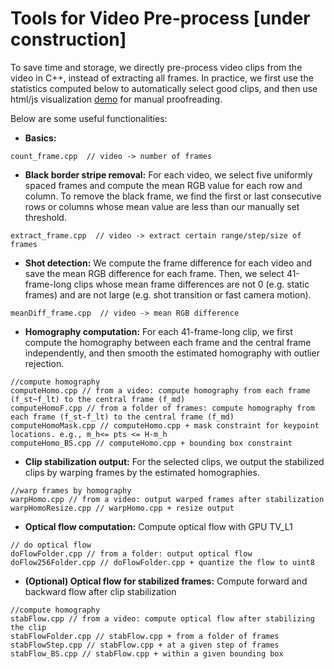 Tools for Video Pre-process [under construction] 
===
To save time and storage, we directly pre-process video clips from the video in C++, instead of extracting all frames. In practice, we first use the statistics computed below to automatically select good clips, and then use html/js visualization [demo](https://github.com/donglaiw/js-demo) for manual proofreading.


Below are some useful functionalities:

- <b>Basics:</b> 
```
count_frame.cpp  // video -> number of frames
```

- <b>Black border stripe removal:</b> For each video, we select five uniformly spaced frames and compute the mean RGB value for each row and column. To remove the black frame, we find the first or last consecutive rows or columns whose mean value are less than our manually set threshold.
```
extract_frame.cpp  // video -> extract certain range/step/size of frames
```

- <b>Shot detection:</b> We compute the frame difference for each video and save the mean RGB difference for each frame. Then, we select 41-frame-long clips whose mean frame differences are not 0 (e.g. static frames) and are not large (e.g. shot transition or fast camera motion).

```
meanDiff_frame.cpp  // video -> mean RGB difference
```

- <b>Homography computation:</b> For each 41-frame-long clip, we first compute the homography between each frame and the central frame independently, and then smooth the estimated homography with outlier rejection.
```
//compute homography
computeHomo.cpp // from a video: compute homography from each frame (f_st~f_lt) to the central frame (f_md)
computeHomoF.cpp // from a folder of frames: compute homography from each frame (f_st-f_lt) to the central frame (f_md)
computeHomoMask.cpp // computeHomo.cpp + mask constraint for keypoint locations. e.g., m_h<= pts <= H-m_h
computeHomo_BS.cpp // computeHomo.cpp + bounding box constraint
```

- <b>Clip stabilization output:</b> For the selected clips, we output the
  stabilized clips by warping frames by the estimated homographies. 
```
//warp frames by homography
warpHomo.cpp // from a video: output warped frames after stabilization
warpHomoResize.cpp // warpHomo.cpp + resize output
```

- <b>Optical flow computation:</b> Compute optical flow with GPU TV_L1
```
// do optical flow
doFlowFolder.cpp // from a folder: output optical flow
doFlow256Folder.cpp // doFlowFolder.cpp + quantize the flow to uint8
```

- <b> (Optional) Optical flow for stabilized frames:</b> Compute forward and backward flow after clip stabilization
```
//compute homography
stabFlow.cpp // from a video: compute optical flow after stabilizing the clip
stabFlowFolder.cpp // stabFlow.cpp + from a folder of frames
stabFlowStep.cpp // stabFlow.cpp + at a given step of frames
stabFlow_BS.cpp // stabFlow.cpp + within a given bounding box
```

